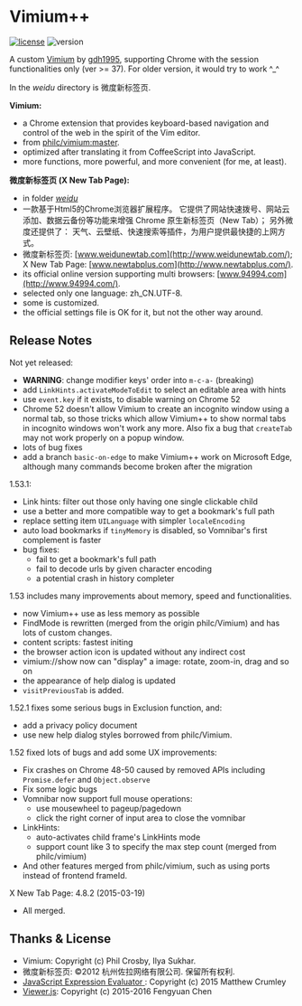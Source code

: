 Vimium++
========
[![license](https://img.shields.io/badge/license-MIT-blue.svg)](MIT-LICENSE.txt)
![version](https://img.shields.io/badge/release-1.53.1-orange.svg)

A custom [Vimium](https://github.com/philc/vimium)
  by [gdh1995](https://github.com/gdh1995),
  supporting Chrome with the session functionalities only (ver >= 37).
  For older version, it would try to work ^_^

In the *weidu* directory is 微度新标签页.

__Vimium:__

* a Chrome extension that provides keyboard-based navigation and control
    of the web in the spirit of the Vim editor.
* from [philc/vimium:master](https://github.com/philc/vimium).
* optimized after translating it from CoffeeScript into JavaScript.
* more functions, more powerful, and more convenient (for me, at least).

__微度新标签页 (X New Tab Page):__

* in folder [*weidu*](https://github.com/gdh1995/vimium-plus/tree/master/weidu)
* 一款基于Html5的Chrome浏览器扩展程序。
  它提供了网站快速拨号、网站云添加、数据云备份等功能来增强 Chrome
    原生新标签页（New Tab）；
  另外微度还提供了：
    天气、云壁纸、快速搜索等插件，为用户提供最快捷的上网方式。
* 微度新标签页: [www.weidunewtab.com](http://www.weidunewtab.com/);
    X New Tab Page: [www.newtabplus.com](http://www.newtabplus.com/).
* its official online version supporting multi browsers:
    [www.94994.com](http://www.94994.com/).
* selected only one language: zh_CN.UTF-8.
* some is customized.
* the official settings file is OK for it, but not the other way around.

Release Notes
-------------

Not yet released:
* **WARNING**: change modifier keys' order into `m-c-a-` (breaking)
* add `LinkHints.activateModeToEdit` to select an editable area with hints
* use `event.key` if it exists, to disable warning on Chrome 52
* Chrome 52 doesn't allow Vimium to create an incognito window
    using a normal tab,
  so those tricks which allow Vimium++ to show normal tabs in incognito windows
    won't work any more.
  Also fix a bug that `createTab` may not work properly on a popup window.
* lots of bug fixes
* add a branch `basic-on-edge` to make Vimium++ work on Microsoft Edge,
    although many commands become broken after the migration

1.53.1:

* Link hints: filter out those only having one single clickable child
* use a better and more compatible way to get a bookmark's full path
* replace setting item `UILanguage` with simpler `localeEncoding`
* auto load bookmarks if `tinyMemory` is disabled, so Vomnibar's first complement is faster
* bug fixes:
  * fail to get a bookmark's full path
  * fail to decode urls by given character encoding
  * a potential crash in history completer

1.53 includes many improvements about memory, speed and functionalities.

* now Vimium++ use as less memory as possible
* FindMode is rewritten (merged from the origin philc/Vimium) and has lots of custom changes.
* content scripts: fastest initing
* the browser action icon is updated without any indirect cost
* vimium://show now can "display" a image: rotate, zoom-in, drag and so on
* the appearance of help dialog is updated
* `visitPreviousTab` is added.

1.52.1 fixes some serious bugs in Exclusion function, and:

* add a privacy policy document
* use new help dialog styles borrowed from philc/Vimium.

1.52 fixed lots of bugs and add some UX improvements:

* Fix crashes on Chrome 48-50 caused by removed APIs including `Promise.defer` and `Object.observe`
* Fix some logic bugs
* Vomnibar now support full mouse operations:
  * use mousewheel to pageup/pagedown
  * click the right corner of input area to close the vomnibar
* LinkHints:
  * auto-activates child frame's LinkHints mode
  * support count like 3 to specify the max step count (merged from philc/vimium)
* And other features merged from philc/vimium, such as using ports instead of frontend frameId.

X New Tab Page: 4.8.2 (2015-03-19)

* All merged.

Thanks & License
-------
* Vimium: Copyright (c) Phil Crosby, Ilya Sukhar.
* 微度新标签页: ©2012 杭州佐拉网络有限公司. 保留所有权利.
* [JavaScript Expression Evaluator
    ](https://github.com/silentmatt/js-expression-eval):
    Copyright (c) 2015 Matthew Crumley
* [Viewer.js](https://github.com/fengyuanchen/viewerjs):
    Copyright (c) 2015-2016 Fengyuan Chen
